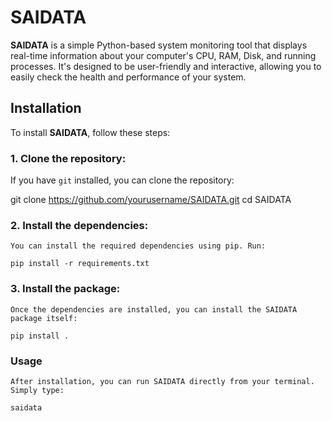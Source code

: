 # SAIDATA

**SAIDATA** is a simple Python-based system monitoring tool that displays real-time information about your computer's CPU, RAM, Disk, and running processes. It's designed to be user-friendly and interactive, allowing you to easily check the health and performance of your system.

## Installation

To install **SAIDATA**, follow these steps:

### 1. Clone the repository:
   If you have `git` installed, you can clone the repository:
 
   git clone https://github.com/yourusername/SAIDATA.git
   cd SAIDATA

### 2. Install the dependencies:
    You can install the required dependencies using pip. Run:

    pip install -r requirements.txt

### 3. Install the package:
    Once the dependencies are installed, you can install the SAIDATA package itself:

    pip install .

### Usage
    After installation, you can run SAIDATA directly from your terminal. Simply type:

    saidata

